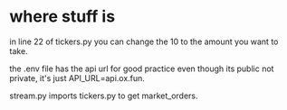 # where stuff is
in line 22 of tickers.py you can change the 10 to the amount you want to take.


the .env file has the api url for good practice even though its public not private, it's just API_URL=api.ox.fun.


stream.py imports tickers.py to get market_orders.
